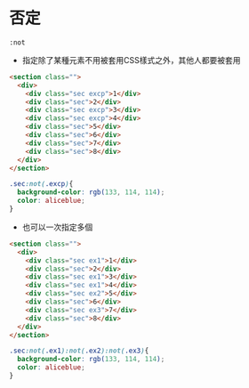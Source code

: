 # 否定
``` :not ```
* 指定除了某種元素不用被套用CSS樣式之外，其他人都要被套用

```html
<section class="">
  <div>
    <div class="sec excp">1</div>
    <div class="sec">2</div>
    <div class="sec excp">3</div>
    <div class="sec excp">4</div>
    <div class="sec">5</div>
    <div class="sec">6</div>
    <div class="sec">7</div>
    <div class="sec">8</div>
  </div>
</section>
```

```scss
.sec:not(.excp){
  background-color: rgb(133, 114, 114);
  color: aliceblue;
}
```

* 也可以一次指定多個
```html
<section class="">
  <div>
    <div class="sec ex1">1</div>
    <div class="sec">2</div>
    <div class="sec ex1">3</div>
    <div class="sec ex1">4</div>
    <div class="sec ex2">5</div>
    <div class="sec">6</div>
    <div class="sec ex3">7</div>
    <div class="sec">8</div>
  </div>
</section>
```

```scss
.sec:not(.ex1):not(.ex2):not(.ex3){
  background-color: rgb(133, 114, 114);
  color: aliceblue;
}
```